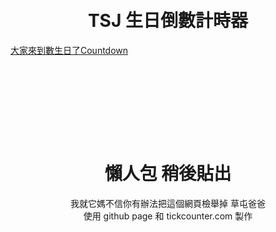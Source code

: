 

<br>
<br>
<center> <h1> TSJ 生日倒數計時器 </h1> </center>
<div data-type="countdown" data-id="2247219" class="tickcounter" style="width: 100%; position: relative; padding-bottom: 25%"><a href="//www.tickcounter.com/countdown/2247219/" title="大家來到數生日了">大家來到數生日了</a><a href="//www.tickcounter.com/" title="Countdown">Countdown</a></div><script>(function(d, s, id) { var js, pjs = d.getElementsByTagName(s)[0]; if (d.getElementById(id)) return; js = d.createElement(s); js.id = id; js.src = "//www.tickcounter.com/static/js/loader.js"; pjs.parentNode.insertBefore(js, pjs); }(document, "script", "tickcounter-sdk"));</script>


<div style="margin:40px">

<center> <h1>懶人包 稍後貼出 </h1>

<center> <bold>我就它媽不信你有辦法把這個網頁檢舉掉 草屯爸爸</bold> </center>

<center> 使用 github page 和 tickcounter.com 製作  </center>

</div>
